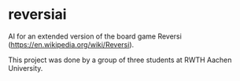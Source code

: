 # reversiai

AI for an extended version of the board game Reversi (https://en.wikipedia.org/wiki/Reversi).

This project was done by a group of three students at RWTH Aachen University.
